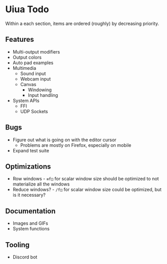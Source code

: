 # Uiua Todo
Within a each section, items are ordered (roughly) by decreasing priority.

## Features
- Multi-output modifiers
- Output colors
- Auto pad examples
- Multimedia
  - Sound input
  - Webcam input
  - Canvas
    - Windowing
    - Input handling
- System APIs
  - FFI
  - UDP Sockets

## Bugs
- Figure out what is going on with the editor cursor
  - Problems are mostly on Firefox, especially on mobile
- Expand test suite

## Optimizations
- Row windows - `≡f◫` for scalar window size should be optimized to not materialize all the windows
- Reduce windows? - `/f◫` for scalar window size could be optimized, but is it necessary?

## Documentation
- Images and GIFs
- System functions

## Tooling
- Discord bot
